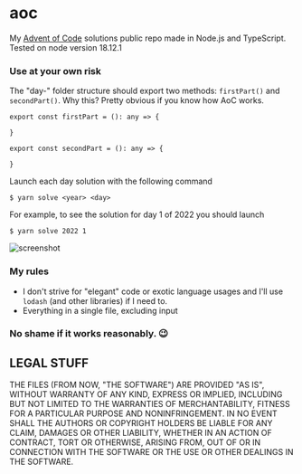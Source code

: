 # aoc

My [Advent of Code](https://adventofcode.com/) solutions public repo made in Node.js and TypeScript. Tested on node version 18.12.1

### Use at your own risk

The "day-" folder structure should export two methods: `firstPart()` and `secondPart()`. Why this? Pretty obvious if you know how AoC works.

```
export const firstPart = (): any => {

}

export const secondPart = (): any => {

}
```

Launch each day solution with the following command

```
$ yarn solve <year> <day>
```

For example, to see the solution for day 1 of 2022 you should launch

```
$ yarn solve 2022 1
```

![screenshot](https://i.imgur.com/5O25uXH.png)

### My rules

- I don't strive for "elegant" code or exotic language usages and I'll use `lodash` (and other libraries) if I need to.
- Everything in a single file, excluding input

### No shame if it works reasonably. 😉

## LEGAL STUFF

THE FILES (FROM NOW, "THE SOFTWARE") ARE PROVIDED "AS IS", WITHOUT WARRANTY OF ANY KIND, EXPRESS OR IMPLIED, INCLUDING BUT NOT LIMITED TO THE WARRANTIES OF MERCHANTABILITY, FITNESS FOR A PARTICULAR PURPOSE AND NONINFRINGEMENT. IN NO EVENT SHALL THE AUTHORS OR COPYRIGHT HOLDERS BE LIABLE FOR ANY CLAIM, DAMAGES OR OTHER LIABILITY, WHETHER IN AN ACTION OF CONTRACT, TORT OR OTHERWISE, ARISING FROM, OUT OF OR IN CONNECTION WITH THE SOFTWARE OR THE USE OR OTHER DEALINGS IN THE SOFTWARE.
